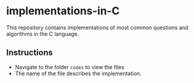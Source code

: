# implementations-in-C
This repository contains implementations of most common questions and algorithms in the C language.

## Instructions
+ Navigate to the folder `codes` to view the files
+ The name of the file describes the implementation.